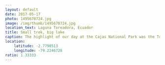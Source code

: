 ```yaml
---
layout: default
date: 2017-05-17
photo: 1495678724.jpg
image: /img/thumb/1495678724.jpg
location_text: Laguna Toreadora, Ecuador
title: Small trek, big lake
caption: The highlight of our day at the Cajas National Park was the Toreadora lake. We walked around for maybe 2 hours, took lots of pictures, few selfies, and finally get back pretty tired. Altitude: more than 3500 meters above sea level! Note: amazing launch with a view and a very good fish in the plate hahaha
location:
    latitude: -2.7798513
    longitude: -79.2246726
ratio: 1.33333
---
```

